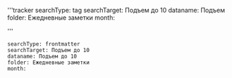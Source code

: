 '''tracker
searchType: tag
searchTarget: Подъем до 10
dataname: Подъем
folder: Ежедневные заметки
month:

'''
``` tracker
searchType: frontmatter
searchTarget: Подъем до 10
dataname: Подъем до 10
folder: Ежедневные заметки
month:
```